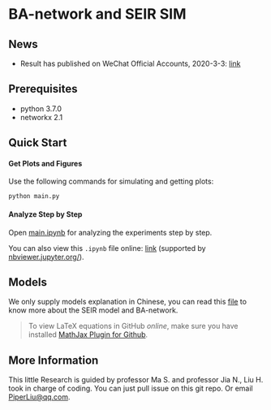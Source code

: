 # BA-network and SEIR SIM

## News
- Result has published on  WeChat Official Accounts, 2020-3-3: [link](https://mp.weixin.qq.com/s/TLfMSeDlqpIvlL0fNT40OA)

## Prerequisites
- python 3.7.0
- networkx 2.1

## Quick Start

#### Get Plots and Figures
Use the following commands for simulating and getting plots:
```
python main.py
```

#### Analyze Step by Step
Open [main.ipynb](./main.ipynb) for analyzing the experiments step by step.

You can also view this `.ipynb` file online: [link](https://nbviewer.jupyter.org/github/PiperLiu/BA_network-SEIR-Sim/blob/master/main.ipynb) (supported by [nbviewer.jupyter.org/](https://nbviewer.jupyter.org/)).

## Models
We only supply models explanation in Chinese, you can read this [file](./model.md) to know more about the SEIR model and BA-network.

> To view LaTeX equations in GitHub *online*, make sure you have installed [MathJax Plugin for Github](https://chrome.google.com/webstore/detail/mathjax-plugin-for-github/ioemnmodlmafdkllaclgeombjnmnbima).

## More Information
This little Research is guided by professor Ma S. and professor Jia N., Liu H. took in charge of coding. You can just pull issue on this git repo. Or email PiperLiu@qq.com.
